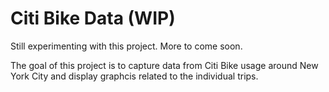 # Citi Bike Data (WIP)

Still experimenting with this project. More to come soon.

The goal of this project is to capture data from Citi Bike usage around New York City and display graphcis related to the individual trips.
